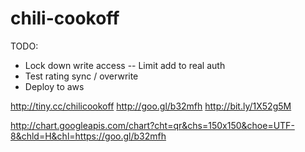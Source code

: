 chili-cookoff
=============

TODO:
  - Lock down write access -- Limit add to real auth
  - Test rating sync / overwrite
  - Deploy to aws

http://tiny.cc/chilicookoff
http://goo.gl/b32mfh
http://bit.ly/1X52g5M

http://chart.googleapis.com/chart?cht=qr&chs=150x150&choe=UTF-8&chld=H&chl=https://goo.gl/b32mfh
